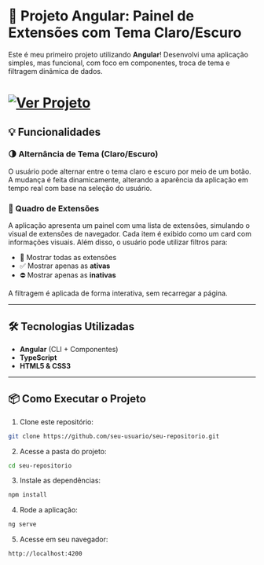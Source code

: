 # 🚀 Projeto Angular: Painel de Extensões com Tema Claro/Escuro

Este é meu primeiro projeto utilizando **Angular**! Desenvolvi uma aplicação simples, mas funcional, com foco em componentes, troca de tema e filtragem dinâmica de dados.

<h1>
  <a href="https://sirvalfilho.github.io/navegator-extensions-page/" target="_blank" rel="noopener noreferrer">
    <img src="https://img.shields.io/badge/🚀 Ver Projeto-d9534f?style=for-the-badge&logo=angular&logoColor=white" alt="Ver Projeto">
  </a>
</h1>


## 💡 Funcionalidades

### 🌗 Alternância de Tema (Claro/Escuro)
O usuário pode alternar entre o tema claro e escuro por meio de um botão. A mudança é feita dinamicamente, alterando a aparência da aplicação em tempo real com base na seleção do usuário.

### 🧩 Quadro de Extensões
A aplicação apresenta um painel com uma lista de extensões, simulando o visual de extensões de navegador. Cada item é exibido como um card com informações visuais. Além disso, o usuário pode utilizar filtros para:

- 🔘 Mostrar todas as extensões  
- ✅ Mostrar apenas as **ativas**  
- ⛔ Mostrar apenas as **inativas**

A filtragem é aplicada de forma interativa, sem recarregar a página.

---

## 🛠️ Tecnologias Utilizadas

- **Angular** (CLI + Componentes)
- **TypeScript**
- **HTML5 & CSS3**

---

## 📦 Como Executar o Projeto

1. Clone este repositório:
```bash
git clone https://github.com/seu-usuario/seu-repositorio.git
```
2. Acesse a pasta do projeto:
```bash
cd seu-repositorio
```
3. Instale as dependências:
```bash
npm install
```
4. Rode a aplicação:
```bash
ng serve
```
5. Acesse em seu navegador:

```arduino
http://localhost:4200
```
